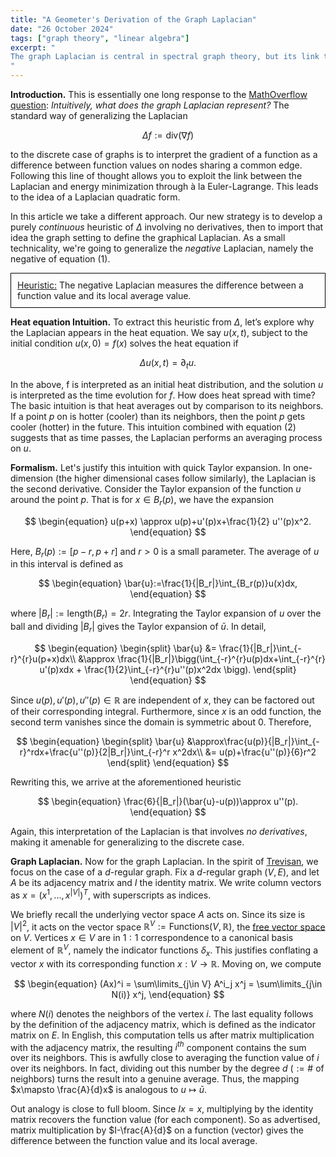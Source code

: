 ```yaml
---
title: "A Geometer's Derivation of the Graph Laplacian"
date: "26 October 2024"
tags: ["graph theory", "linear algebra"]
excerpt: "
The graph Laplacian is central in spectral graph theory, but its link to the standard Laplacian is often unclear. We show both represent the difference between a function and its local average.
"
---
```


**Introduction.** This is essentially one long response to the [MathOverflow question](https://mathoverflow.net/questions/368963/intuitively-what-does-a-graph-laplacian-represent?answertab=scoredesc): _Intuitively, what does the graph Laplacian represent?_ The standard way of generalizing the Laplacian

$$
\begin{equation}
\Delta f:= \text{div}(\nabla f)
\end{equation}
$$

to the discrete case of graphs is to interpret the gradient of a function as a difference between function values on nodes sharing a common edge. Following this line of thought allows you to exploit the link between the Laplacian and energy minimization through à la Euler-Lagrange. This leads to the idea of a Laplacian quadratic form.

In this article we take a different approach. Our new strategy is to develop a purely _continuous_ heuristic of $\Delta$ involving no derivatives, then to import that idea the graph setting to define the graphical Laplacian. As a small technicality, we're going to generalize the _negative_ Laplacian, namely the negative of equation $(1)$.

<div style="border:0.5px solid black; padding:10px ;">
    <u>Heuristic:</u> The negative Laplacian measures the difference between a function value and its local average value.
</div>

**Heat equation Intuition.** To extract this heuristic from $\Delta$, let’s explore why the Laplacian appears in the heat equation. We say $u(x,t)$, subject to the initial condition $u(x,0)=f(x)$ solves the heat equation if

$$
\begin{equation}
\Delta u(x,t)= \partial_t u.
\end{equation}
$$

In the above, f is interpreted as an initial heat distribution, and the solution $u$ is interpreted as the time evolution for $f$. How does heat spread with time? The basic intuition is that heat averages out by comparison to its neighbors. If a point $p$ on is hotter (cooler) than its neighbors, then the point $p$ gets cooler (hotter) in the future. This intuition combined with equation $(2)$ suggests that as time passes, the Laplacian performs an averaging process on $u$.

**Formalism.** Let's justify this intuition with quick Taylor expansion. In one-dimension (the higher dimensional cases follow similarly), the Laplacian is the second derivative. Consider the Taylor expansion of the function $u$ around the point $p$. That is for $x\in B_r(p)$, we have the expansion

$$
\begin{equation}
u(p+x) \approx u(p)+u'(p)x+\frac{1}{2} u''(p)x^2.
\end{equation}
$$

Here, $B_r(p):=[p-r,p+r]$ and $r>0$ is a small parameter. The average of $u$ in this interval is defined as

$$
\begin{equation}
\bar{u}:=\frac{1}{|B_r|}\int_{B_r(p)}u(x)dx,
\end{equation}
$$

where $|B_r|:=\text{length}(B_r)=2r$. Integrating the Taylor expansion of $u$ over the ball and dividing $|B_r|$ gives the Taylor expansion of $\bar{u}$. In detail,

$$
\begin{equation}
    \begin{split}
        \bar{u} &= \frac{1}{|B_r|}\int_{-r}^{r}u(p+x)dx\\
                &\approx \frac{1}{|B_r|}\bigg(\int_{-r}^{r}u(p)dx+\int_{-r}^{r} u'(p)xdx + \frac{1}{2}\int_{-r}^{r}u''(p)x^2dx \bigg).
    \end{split}
\end{equation}
$$

Since $u(p), u'(p), u''(p)\in \mathbb{R}$ are independent of $x$, they can be factored out of their corresponding integral. Furthermore, since $x$ is an odd function, the second term vanishes since the domain is symmetric about $0$. Therefore,

$$
\begin{equation}
    \begin{split}
        \bar{u} &\approx\frac{u(p)}{|B_r|}\int_{-r}^rdx+\frac{u''(p)}{2|B_r|}\int_{-r}^r x^2dx\\
                &= u(p)+\frac{u''(p)}{6}r^2
    \end{split}
\end{equation}
$$

Rewriting this, we arrive at the aforementioned heuristic

$$
\begin{equation}
\frac{6}{|B_r|}(\bar{u}-u(p))\approx u''(p).
\end{equation}
$$

Again, this interpretation of the Laplacian is that involves _no derivatives_, making it amenable for generalizing to the discrete case.

**Graph Laplacian.** Now for the graph Laplacian. In the spirit of [Trevisan](https://www.youtube.com/watch?v=01AqmIU9Su4&ab_channel=SimonsInstitute), we focus on the case of a $d$-regular graph. Fix a $d$-regular graph $(V,E)$, and let $A$ be its adjacency matrix and $I$ the identity matrix. We write column vectors as $x=(x^1,...,x^{|V|})^T$, with superscripts as indices.

We briefly recall the underlying vector space $A$ acts on. Since its size is $|V|^2$, it acts on the vector space $\mathbb{R}^V := \text{Functions}(V,\mathbb{R})$, the [free vector space](https://planetmath.org/freevectorspaceoveraset) on $V$. Vertices $x\in V$ are in $1:1$ correspondence to a canonical basis element of $\mathbb{R}^V$, namely the indicator functions $\delta_x$. This justifies conflating a vector $x$ with its corresponding function $x: V\to \mathbb{R}.$ Moving on, we compute

$$
\begin{equation}
(Ax)^i = \sum\limits_{j\in V} A^i_j x^j = \sum\limits_{j\in N(i)} x^j,
\end{equation}
$$

where $N(i)$ denotes the neighbors of the vertex $i$. The last equality follows by the definition of the adjacency matrix, which is defined as the indicator matrix on $E$. In English, this computation tells us after matrix multiplication with the adjacency matrix, the resulting $i^{th}$ component contains the sum over its neighbors. This is awfully close to averaging the function value of $i$ over its neighbors. In fact, dividing out this number by the degree $d\text{ } (:= \# \text{ of neighbors})$ turns the result into a genuine average. Thus, the mapping $x\mapsto \frac{A}{d}x$ is analogous to $u\mapsto \bar{u}$.

Out analogy is close to full bloom. Since $Ix=x$, multiplying by the identity matrix recovers the function value (for each component). So as advertised, matrix multiplication by $I-\frac{A}{d}$ on a function (vector) gives the difference between the function value and its local average.
